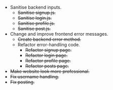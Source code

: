 * Sanitise backend inputs.
    * ~~Sanitise signup.js.~~
    * ~~Sanitise login.js.~~
    * ~~Sanitise profile.js.~~
    * ~~Sanitise post.js.~~
* Change and improve frontend error messages.
    * ~~Create backend error method.~~
    * Refactor error-handling code.
        * ~~Refactor signup page.~~
        * ~~Refactor login page.~~
        * ~~Refactor profile page.~~
        * ~~Refactor posts page.~~
* ~~Make website look more professional.~~
* ~~Fix username handling.~~
* ~~Fix posting.~~
